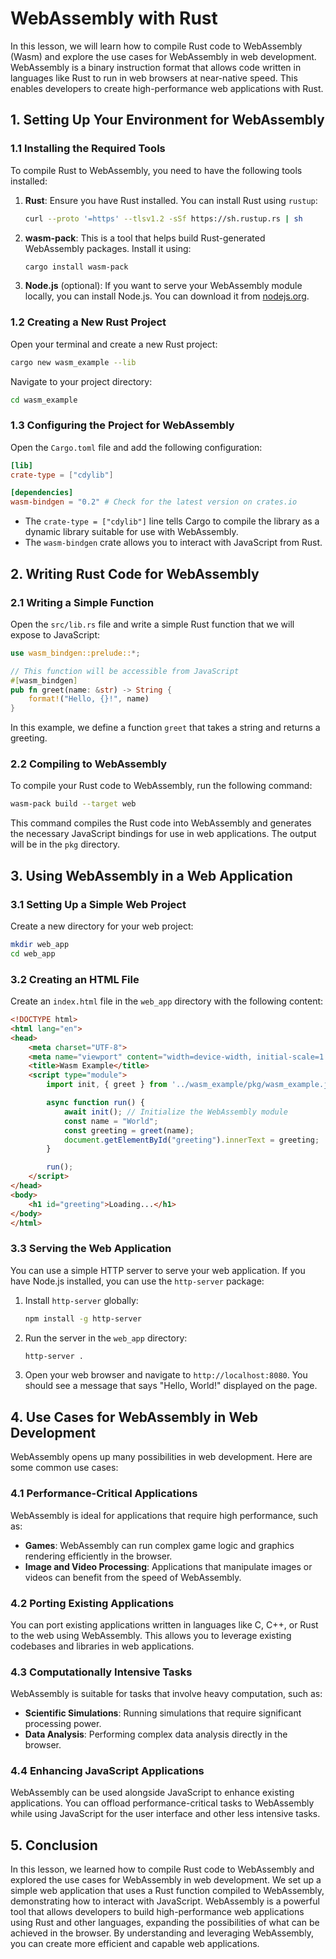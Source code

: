 # WebAssembly with Rust

In this lesson, we will learn how to compile Rust code to WebAssembly (Wasm) and explore the use cases for WebAssembly in web development. WebAssembly is a binary instruction format that allows code written in languages like Rust to run in web browsers at near-native speed. This enables developers to create high-performance web applications with Rust.

## 1. Setting Up Your Environment for WebAssembly

### 1.1 Installing the Required Tools

To compile Rust to WebAssembly, you need to have the following tools installed:

1. **Rust**: Ensure you have Rust installed. You can install Rust using `rustup`:

   ```bash
   curl --proto '=https' --tlsv1.2 -sSf https://sh.rustup.rs | sh
   ```

2. **wasm-pack**: This is a tool that helps build Rust-generated WebAssembly packages. Install it using:

   ```bash
   cargo install wasm-pack
   ```

3. **Node.js** (optional): If you want to serve your WebAssembly module locally, you can install Node.js. You can download it from [nodejs.org](https://nodejs.org/).

### 1.2 Creating a New Rust Project

Open your terminal and create a new Rust project:

```bash
cargo new wasm_example --lib
```

Navigate to your project directory:

```bash
cd wasm_example
```

### 1.3 Configuring the Project for WebAssembly

Open the `Cargo.toml` file and add the following configuration:

```toml
[lib]
crate-type = ["cdylib"]

[dependencies]
wasm-bindgen = "0.2" # Check for the latest version on crates.io
```

- The `crate-type = ["cdylib"]` line tells Cargo to compile the library as a dynamic library suitable for use with WebAssembly.
- The `wasm-bindgen` crate allows you to interact with JavaScript from Rust.

## 2. Writing Rust Code for WebAssembly

### 2.1 Writing a Simple Function

Open the `src/lib.rs` file and write a simple Rust function that we will expose to JavaScript:

```rust
use wasm_bindgen::prelude::*;

// This function will be accessible from JavaScript
#[wasm_bindgen]
pub fn greet(name: &str) -> String {
    format!("Hello, {}!", name)
}
```

In this example, we define a function `greet` that takes a string and returns a greeting.

### 2.2 Compiling to WebAssembly

To compile your Rust code to WebAssembly, run the following command:

```bash
wasm-pack build --target web
```

This command compiles the Rust code into WebAssembly and generates the necessary JavaScript bindings for use in web applications. The output will be in the `pkg` directory.

## 3. Using WebAssembly in a Web Application

### 3.1 Setting Up a Simple Web Project

Create a new directory for your web project:

```bash
mkdir web_app
cd web_app
```

### 3.2 Creating an HTML File

Create an `index.html` file in the `web_app` directory with the following content:

```html
<!DOCTYPE html>
<html lang="en">
<head>
    <meta charset="UTF-8">
    <meta name="viewport" content="width=device-width, initial-scale=1.0">
    <title>Wasm Example</title>
    <script type="module">
        import init, { greet } from '../wasm_example/pkg/wasm_example.js';

        async function run() {
            await init(); // Initialize the WebAssembly module
            const name = "World";
            const greeting = greet(name);
            document.getElementById("greeting").innerText = greeting;
        }

        run();
    </script>
</head>
<body>
    <h1 id="greeting">Loading...</h1>
</body>
</html>
```

### 3.3 Serving the Web Application

You can use a simple HTTP server to serve your web application. If you have Node.js installed, you can use the `http-server` package:

1. Install `http-server` globally:

   ```bash
   npm install -g http-server
   ```

2. Run the server in the `web_app` directory:

   ```bash
   http-server .
   ```

3. Open your web browser and navigate to `http://localhost:8080`. You should see a message that says "Hello, World!" displayed on the page.

## 4. Use Cases for WebAssembly in Web Development

WebAssembly opens up many possibilities in web development. Here are some common use cases:

### 4.1 Performance-Critical Applications

WebAssembly is ideal for applications that require high performance, such as:

- **Games**: WebAssembly can run complex game logic and graphics rendering efficiently in the browser.
- **Image and Video Processing**: Applications that manipulate images or videos can benefit from the speed of WebAssembly.

### 4.2 Porting Existing Applications

You can port existing applications written in languages like C, C++, or Rust to the web using WebAssembly. This allows you to leverage existing codebases and libraries in web applications.

### 4.3 Computationally Intensive Tasks

WebAssembly is suitable for tasks that involve heavy computation, such as:

- **Scientific Simulations**: Running simulations that require significant processing power.
- **Data Analysis**: Performing complex data analysis directly in the browser.

### 4.4 Enhancing JavaScript Applications

WebAssembly can be used alongside JavaScript to enhance existing applications. You can offload performance-critical tasks to WebAssembly while using JavaScript for the user interface and other less intensive tasks.

## 5. Conclusion

In this lesson, we learned how to compile Rust code to WebAssembly and explored the use cases for WebAssembly in web development. We set up a simple web application that uses a Rust function compiled to WebAssembly, demonstrating how to interact with JavaScript. WebAssembly is a powerful tool that allows developers to build high-performance web applications using Rust and other languages, expanding the possibilities of what can be achieved in the browser. By understanding and leveraging WebAssembly, you can create more efficient and capable web applications.